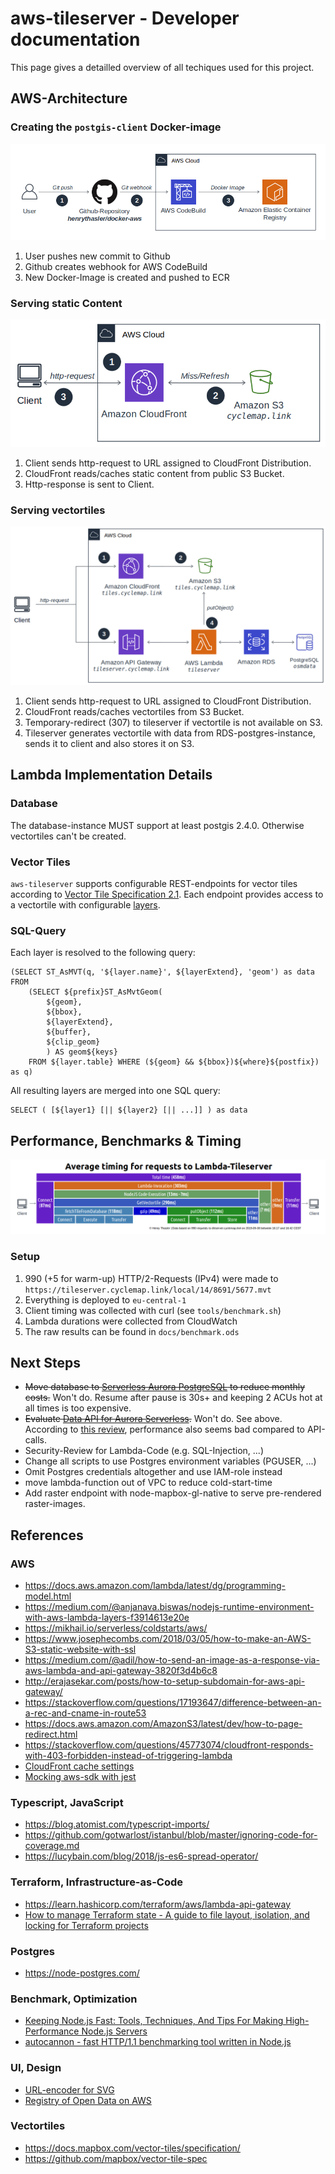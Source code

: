 # aws-tileserver - Developer documentation
This page gives a detailled overview of all techiques used for this project.

## AWS-Architecture

### Creating the `postgis-client` Docker-image

![](docs/img/CodeBuild-Docker.png)

1. User pushes new commit to Github
2. Github creates webhook for AWS CodeBuild
3. New Docker-Image is created and pushed to ECR

### Serving static Content

![](docs/img/CloudFront-static.png)

1. Client sends http-request to URL assigned to CloudFront Distribution.
2. CloudFront reads/caches static content from public S3 Bucket.
3. Http-response is sent to Client.

### Serving vectortiles 

![](docs/img/CloudFront-tiles.png)

1. Client sends http-request to URL assigned to CloudFront Distribution.
2. CloudFront reads/caches vectortiles from S3 Bucket.
3. Temporary-redirect (307) to tileserver if vectortile is not available on S3.
4. Tileserver generates vectortile with data from RDS-postgres-instance, sends it to client and also stores it on S3.

## Lambda Implementation Details

### Database

The database-instance MUST support at least postgis 2.4.0. Otherwise vectortiles can't be created.

### Vector Tiles

`aws-tileserver` supports configurable REST-endpoints for vector tiles according to [Vector Tile Specification 2.1](https://github.com/mapbox/vector-tile-spec/tree/master/2.1). Each endpoint provides access to a vectortile with configurable [layers](https://github.com/mapbox/vector-tile-spec/tree/master/2.1#41-layers).


### SQL-Query

Each layer is resolved to the following query:

```
(SELECT ST_AsMVT(q, '${layer.name}', ${layerExtend}, 'geom') as data FROM
    (SELECT ${prefix}ST_AsMvtGeom(
        ${geom},
        ${bbox},
        ${layerExtend},
        ${buffer},
        ${clip_geom}
        ) AS geom${keys}
    FROM ${layer.table} WHERE (${geom} && ${bbox})${where}${postfix}) as q)
```

All resulting layers are merged into one SQL query:

```
SELECT ( [${layer1} [|| ${layer2} [|| ...]] ) as data
```

## Performance, Benchmarks & Timing

![stack](docs/img/stack-with-timing.png)

### Setup

1. 990 (+5 for warm-up) HTTP/2-Requests (IPv4) were made to `https://tileserver.cyclemap.link/local/14/8691/5677.mvt`
2. Everything is deployed to `eu-central-1`
3. Client timing was collected with curl (see `tools/benchmark.sh`)
4. Lambda durations were collected from CloudWatch
5. The raw results can be found in `docs/benchmark.ods`

## Next Steps

- ~~Move database to [Serverless Aurora PostgreSQL](https://docs.aws.amazon.com/AmazonRDS/latest/AuroraUserGuide/aurora-serverless.how-it-works.html) to reduce monthly costs.~~ Won't do. Resume after pause is 30s+ and keeping 2 ACUs hot at all times is too expensive.
- ~~Evaluate [Data API for Aurora Serverless](https://docs.aws.amazon.com/AmazonRDS/latest/AuroraUserGuide/data-api.html).~~ Won't do. See above. According to [this review](https://www.jeremydaly.com/aurora-serverless-data-api-a-first-look/), performance also seems bad compared to API-calls.
- Security-Review for Lambda-Code (e.g. SQL-Injection, ...)
- Change all scripts to use Postgres environment variables (PGUSER, ...)
- Omit Postgres credentials altogether and use IAM-role instead
- move lambda-function out of VPC to reduce cold-start-time
- Add raster endpoint with node-mapbox-gl-native to serve pre-rendered raster-images.

## References

### AWS

- https://docs.aws.amazon.com/lambda/latest/dg/programming-model.html
- https://medium.com/@anjanava.biswas/nodejs-runtime-environment-with-aws-lambda-layers-f3914613e20e
- https://mikhail.io/serverless/coldstarts/aws/
- https://www.josephecombs.com/2018/03/05/how-to-make-an-AWS-S3-static-website-with-ssl
- https://medium.com/@adil/how-to-send-an-image-as-a-response-via-aws-lambda-and-api-gateway-3820f3d4b6c8
- http://erajasekar.com/posts/how-to-setup-subdomain-for-aws-api-gateway/
- https://stackoverflow.com/questions/17193647/difference-between-an-a-rec-and-cname-in-route53
- https://docs.aws.amazon.com/AmazonS3/latest/dev/how-to-page-redirect.html
- https://stackoverflow.com/questions/45773074/cloudfront-responds-with-403-forbidden-instead-of-triggering-lambda
- [CloudFront cache settings](https://aws.amazon.com/premiumsupport/knowledge-center/cloudfront-custom-object-caching)
- [Mocking aws-sdk with jest](https://github.com/aws/aws-sdk-js/issues/1963)

### Typescript, JavaScript

- https://blog.atomist.com/typescript-imports/
- https://github.com/gotwarlost/istanbul/blob/master/ignoring-code-for-coverage.md
- https://lucybain.com/blog/2018/js-es6-spread-operator/

### Terraform, Infrastructure-as-Code

- https://learn.hashicorp.com/terraform/aws/lambda-api-gateway
- [How to manage Terraform state - A guide to file layout, isolation, and locking for Terraform projects](https://blog.gruntwork.io/how-to-manage-terraform-state-28f5697e68fa)

### Postgres

- https://node-postgres.com/

### Benchmark, Optimization

- [Keeping Node.js Fast: Tools, Techniques, And Tips For Making High-Performance Node.js Servers](https://webdesigntips.blog/web-design/web-design-tips/keeping-node-js-fast-tools-techniques-and-tips-for-making-high-performance-node-js-servers/)
- [autocannon - fast HTTP/1.1 benchmarking tool written in Node.js](https://github.com/mcollina/autocannon)

### UI, Design

- [URL-encoder for SVG](https://yoksel.github.io/url-encoder/)
- [Registry of Open Data on AWS](https://registry.opendata.aws/)

### Vectortiles

- https://docs.mapbox.com/vector-tiles/specification/
- https://github.com/mapbox/vector-tile-spec
